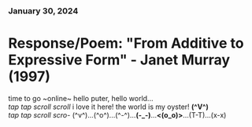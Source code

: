 ### January 30, 2024  
# Response/Poem: "From Additive to Expressive Form" - Janet Murray (1997)  

time to go ~online~ 
hello puter, hello world...  
*tap tap scroll scroll* i love it here! the world is my oyster! **(^V^)**  
*tap tap scroll scro-* (^v^)...(^o^)...(^-^)...**(-_-)**...**<(o_o)>**...(T-T)...(x-x)    



